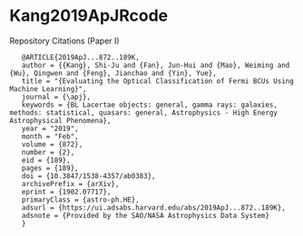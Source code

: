 # Kang2019ApJRcode

Repository Citations (Paper I)
       
       
       @ARTICLE{2019ApJ...872..189K, 
       author = {{Kang}, Shi-Ju and {Fan}, Jun-Hui and {Mao}, Weiming and {Wu}, Qingwen and {Feng}, Jianchao and {Yin}, Yue},  
       title = "{Evaluating the Optical Classification of Fermi BCUs Using Machine Learning}", 
       journal = {\apj},
       keywords = {BL Lacertae objects: general, gamma rays: galaxies, methods: statistical, quasars: general, Astrophysics - High Energy Astrophysical Phenomena},
       year = "2019",
       month = "Feb",
       volume = {872},
       number = {2},
       eid = {189},
       pages = {189},
       doi = {10.3847/1538-4357/ab0383},
       archivePrefix = {arXiv},
       eprint = {1902.07717},
       primaryClass = {astro-ph.HE},
       adsurl = {https://ui.adsabs.harvard.edu/abs/2019ApJ...872..189K},
       adsnote = {Provided by the SAO/NASA Astrophysics Data System}
       }
